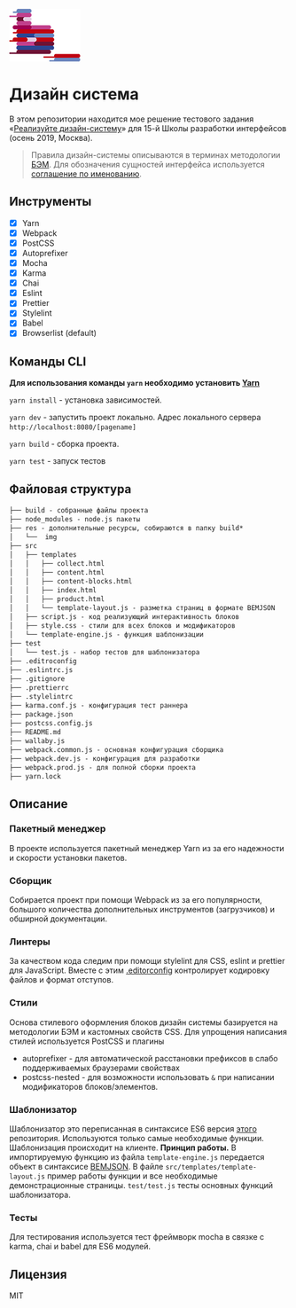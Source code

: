 ![bem](yandex-bem.jpg)
# Дизайн система 

В этом репозитории находится мое решение тестового задания «[Реализуйте дизайн-систему](https://github.com/yndx-shri-reviewer/task-1#readme "Реализуйте дизайн-систему")» для 15-й Школы разработки интерфейсов (осень 2019, Москва).

> Правила дизайн-системы описываются в терминах методологии [БЭМ](https://ru.bem.info/ "БЭМ"). Для обозначения сущностей интерфейса используется [соглашение по именованию](https://ru.bem.info/methodology/naming-convention/ "соглашение по именованию").

## Инструменты
- [x] Yarn
- [x] Webpack
- [x] PostCSS
- [x] Autoprefixer
- [x] Mocha
- [x] Karma
- [x] Chai
- [x] Eslint
- [x] Prettier
- [x] Stylelint
- [x] Babel
- [x] Browserlist (default)

## Команды CLI
**Для использования команды `yarn` необходимо установить [Yarn](https://yarnpkg.com/)**

`yarn install` - установка зависимостей.

`yarn dev` - запустить проект локально. Адрес локального сервера `http://localhost:8080/[pagename]`

`yarn build` - сборка проекта.

`yarn test` - запуск тестов

## Файловая структура
```
├── build - собранные файлы проекта
├── node_modules - node.js пакеты
├── res - дополнительные ресурсы, собираются в папку build*
│   └──  img
├── src
│   ├── templates
│   │   ├── collect.html
│   │   ├── content.html
│   │   ├── content-blocks.html
│   │   ├── index.html
│   │   ├── product.html
│   │   └── template-layout.js - разметка страниц в формате BEMJSON
│   ├── script.js - код реализующий интерактивность блоков
│   ├── style.css - стили для всех блоков и модификаторов
│   └── template-engine.js - функция шаблонизации
├── test
│   └── test.js - набор тестов для шаблонизатора
├── .editroconfig
├── .eslintrc.js
├── .gitignore
├── .prettierrc
├── .stylelintrc
├── karma.conf.js - конфигурация тест раннера
├── package.json
├── postcss.config.js
├── README.md
├── wallaby.js
├── webpack.common.js - основная конфигурация сборщика
├── webpack.dev.js - конфигурация для разработки
├── webpack.prod.js - для полной сборки проекта
├── yarn.lock
```
## Описание

### Пакетный менеджер
В проекте используется пакетный менеджер Yarn из за его надежности и скорости установки пакетов.

### Сборщик
Собирается проект при помощи Webpack из за его популярности, большого количества дополнительных инструментов (загрузчиков) и обширной документации.

### Линтеры
За качеством кода следим при помощи stylelint для CSS, eslint и prettier для JavaScript. Вместе с этим [.editorconfig](https://editorconfig.org/) контролирует кодировку файлов и формат отступов.

### Стили
Основа стилевого оформления блоков дизайн системы базируется на методологии БЭМ и кастомных свойств CSS. Для упрощения написания стилей используется PostCSS и плагины
- autoprefixer - для автоматической расстановки префиксов в слабо поддерживаемых браузерами свойствах
- postcss-nested - для возможности использовать `&` при написании модификаторов блоков/элементов.

### Шаблонизатор
Шаблонизатор это переписанная в синтаксисе ES6 версия [этого](https://github.com/floatdrop/bemjson-to-html "этого") репозитория. Используются только самые необходимые функции. Шаблонизация происходит на клиенте.
**Принцип работы.**
В импортируемую функцию из файла `template-engine.js` передается объект в синтаксисе [BEMJSON](https://ru.bem.info/technologies/classic/bemjson/ "BEMJSON"). В файле `src/templates/template-layout.js` пример работы функции и все необходимые демонстрационные страницы. `test/test.js` тесты основных функций шаблонизатора.

### Тесты
Для тестирования используется тест фреймворк mocha в связке с karma, chai и babel для ES6 модулей.

## Лицензия
MIT
